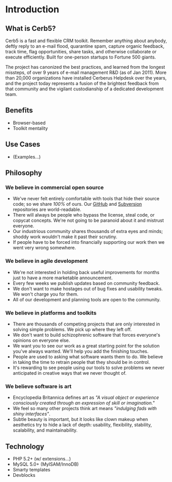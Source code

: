 
# Introduction #

## What is Cerb5? ##

Cerb5 is a fast and flexible CRM toolkit. Remember anything about anybody, deftly reply to an e-mail flood, quarantine spam, capture organic feedback, track time, flag opportunities, share tasks, and otherwise collaborate or execute efficiently. Built for one-person startups to Fortune 500 giants.

The project has canonized the best practices, and learned from the longest missteps, of over 9 years of e-mail management R&D (as of Jan 2011). More than 20,000 organizations have installed Cerberus Helpdesk over the years, and the project today represents a fusion of the brightest feedback from that community and the vigilant custodianship of a dedicated development team.

## Benefits ##

*	Browser-based
*	Toolkit mentality

## Use Cases ##

*	(Examples...)

## Philosophy ##

### We believe in commercial open source ###
* We've never felt entirely comfortable with tools that hide their source code; so we share *100%* of ours. Our [GitHub](http://github.com/wgm/cerb5) and [Subversion](http://svn.webgroupmedia.com/cerb5/trunk/cerb5) repositories are world-readable.
* There will always be people who bypass the license, steal code, or copycat concepts. We're not going to be paranoid about it and mistrust everyone.
* Our industrious community shares thousands of extra eyes and minds; shoddy work wouldn't make it past their scrutiny.
* If people have to be forced into financially supporting our work then we went very wrong somewhere.

### We believe in agile development ###
* We're not interested in holding back useful improvements for months just to have a more marketable announcement.
* Every few weeks we publish updates based on community feedback.
* We don't want to make hostages out of bug fixes and usability tweaks. We won't charge you for them.
* All of our development and planning tools are open to the community.

### We believe in platforms and toolkits ###
* There are thousands of competing projects that are only interested in solving simple problems. We pick up where they left off.
* We don't want to build schizophrenic software that forces everyone's opinions on everyone else.
* We want you to see our work as a great starting point for the solution you've always wanted. We'll help you add the finishing touches.
* People are used to asking what software wants them to do. We believe in taking the time to retrain people that they should be in control.
* It's rewarding to see people using our tools to solve problems we never anticipated in creative ways that we never thought of.

### We believe software is art ###
* Encyclopedia Britannica defines art as _"A visual object or experience consciously created through an expression of skill or imagination."_
* We feel so many other projects think art means _"indulging fads with shiny interfaces"_.
* Subtle beauty is important, but it looks like clown makeup when aesthetics try to hide a lack of depth: usability, flexibility, stability, scalability, and maintainability.

## Technology ##

*	PHP 5.2+ (w/ extensions...)
*	MySQL 5.0+ (MyISAM/InnoDB)
*	Smarty templates
*	Devblocks

